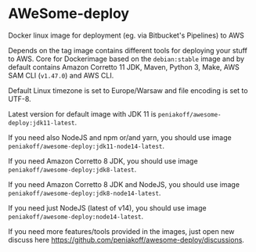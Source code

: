 # AWeSome-deploy
Docker linux image for deployment (eg. via Bitbucket's Pipelines) to AWS

Depends on the tag image contains different tools for deploying your stuff to AWS.
Core for Dockerimage based on the `debian:stable` image and by default contains Amazon Corretto 11 JDK, Maven, Python 3, Make, AWS SAM CLI (`v1.47.0`) and AWS CLI.

Default Linux timezone is set to Europe/Warsaw and file encoding is set to UTF-8.

Latest version for default image with JDK 11 is `peniakoff/awesome-deploy:jdk11-latest`.

If you need also NodeJS and npm or/and yarn, you should use image `peniakoff/awesome-deploy:jdk11-node14-latest`.

If you need Amazon Corretto 8 JDK, you should use image `peniakoff/awesome-deploy:jdk8-latest`.

If you need Amazon Corretto 8 JDK and NodeJS, you should use image `peniakoff/awesome-deploy:jdk8-node14-latest`.

If you need just NodeJS (latest of v14), you should use image `peniakoff/awesome-deploy:node14-latest`.

If you need more features/tools provided in the images, just open new discuss here https://github.com/peniakoff/awesome-deploy/discussions.